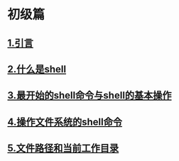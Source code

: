 # 初级篇

## [1.引言](./1.引言.md)

## [2.什么是shell](./2.什么是shell.md)

## [3.最开始的shell命令与shell的基本操作](./3.最开始的shell命令与shell的基本操作.md)

## [4.操作文件系统的shell命令](./4.操作文件系统的shell命令.md)

## [5.文件路径和当前工作目录](./5.文件路径和当前工作目录.md)